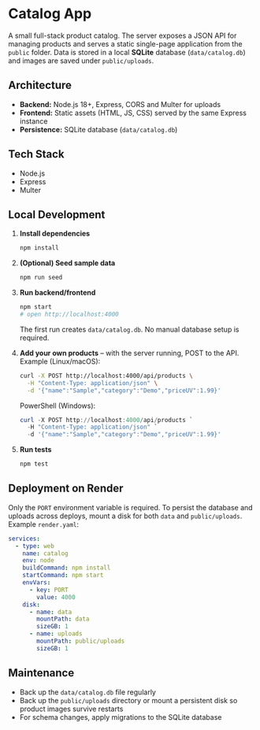 # Catalog App

A small full-stack product catalog. The server exposes a JSON API for managing products and serves a static single-page application from the `public` folder. Data is stored in a local **SQLite** database (`data/catalog.db`) and images are saved under `public/uploads`.

## Architecture

- **Backend:** Node.js 18+, Express, CORS and Multer for uploads
- **Frontend:** Static assets (HTML, JS, CSS) served by the same Express instance
- **Persistence:** SQLite database (`data/catalog.db`)

## Tech Stack

- Node.js
- Express
- Multer

## Local Development

1. **Install dependencies**

   ```bash
   npm install
   ```

2. **(Optional) Seed sample data**

   ```bash
   npm run seed
   ```

3. **Run backend/frontend**

   ```bash
   npm start
   # open http://localhost:4000
   ```

   The first run creates `data/catalog.db`. No manual database setup is required.

4. **Add your own products** – with the server running, POST to the API. Example (Linux/macOS):

   ```bash
   curl -X POST http://localhost:4000/api/products \
     -H "Content-Type: application/json" \
     -d '{"name":"Sample","category":"Demo","priceUV":1.99}'
   ```

   PowerShell (Windows):

   ```powershell
   curl -X POST http://localhost:4000/api/products `
     -H "Content-Type: application/json" `
     -d '{"name":"Sample","category":"Demo","priceUV":1.99}'
   ```

5. **Run tests**

   ```bash
   npm test
   ```

## Deployment on Render

Only the `PORT` environment variable is required. To persist the database and uploads across deploys, mount a disk for both `data` and `public/uploads`. Example `render.yaml`:

```yaml
services:
  - type: web
    name: catalog
    env: node
    buildCommand: npm install
    startCommand: npm start
    envVars:
      - key: PORT
        value: 4000
    disk:
      - name: data
        mountPath: data
        sizeGB: 1
      - name: uploads
        mountPath: public/uploads
        sizeGB: 1
```

## Maintenance

- Back up the `data/catalog.db` file regularly
- Back up the `public/uploads` directory or mount a persistent disk so product images survive restarts
- For schema changes, apply migrations to the SQLite database
